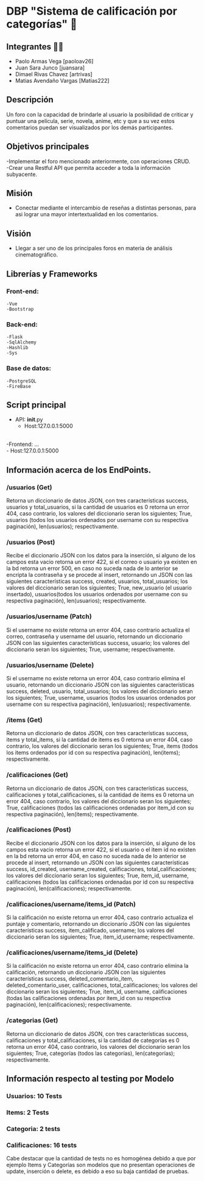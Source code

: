 # DBP "Sistema de calificación por categorías" 💾

## Integrantes 🙋‍♂️
- Paolo Armas Vega [paoloav26]
- Juan Sara Junco [juansara]
- Dimael Rivas Chavez [artrivas]
- Matias Avendaño Vargas  [Matias222]

## Descripción 
Un foro con la capacidad de brindarle al usuario la posibilidad de criticar y puntuar una película, serie, novela, anime, etc y que a su vez estos comentarios puedan ser visualizados por los demás participantes.

## Objetivos principales
-Implementar el foro mencionado anteriormente, con operaciones CRUD.
<br />
-Crear una Restful API que permita acceder a toda la información subyacente.

## Misión
- Conectar mediante el intercambio de reseñas a distintas personas, para asi lograr una mayor intertextualidad en los comentarios. 

## Visión
- Llegar a ser uno de los principales foros en materia de análisis cinematográfico.

## Librerías y Frameworks
### Front-end:
    -Vue
    -Bootstrap
### Back-end:
    -Flask
    -SqlAlchemy
    -Hashlib
    -Sys
### Base de datos:
    -PostgreSQL
    -FireBase

## Script principal
- API: __init__.py
    <br />
    -  Host:127.0.0.1:5000   
    <br />
-Frontend: ...
    <br />
    -   Host:127.0.0.1:5000
## Información acerca de los EndPoints.  
### /usuarios (Get)
Retorna un diccionario de datos JSON, con tres características success, usuarios y total_usuarios, si la cantidad de usuarios es 0 retorna un error 404, caso contrario, los valores del diccionario seran los siguientes; True, usuarios (todos los usuarios ordenados por username con su respectiva paginación), len(usuarios); respectivamente.
### /usuarios (Post)
Recibe el diccionario JSON con los datos para la inserción, si alguno de los campos esta vacio retorna un error 422, si el correo o usuario ya existen en la bd retorna un error 500, en caso no suceda nada de lo anterior se encripta la contraseña y se procede al insert, retornando un JSON con las siguientes características success, created, usuarios, total_usuarios; los valores del diccionario seran los siguientes; True, new_usuario (el usuario insertado), usuarios(todos los usuarios ordenados por username con su respectiva paginación), len(usuarios); respectivamente.
### /usuarios/username (Patch)
Si el username no existe retorna un error 404, caso contrario actualiza el correo, contraseña y username del usuario, retornando un diccionario JSON con las siguientes características success, usuario; los valores del diccionario seran los siguientes; True, username; respectivamente. 
### /usuarios/username (Delete)
Si el username no existe retorna un error 404, caso contrario elimina el usuario, retornando un diccionario JSON con las siguientes características success, deleted, usuario, total_usuarios; los valores del diccionario seran los siguientes; True, username, usuarios (todos los usuarios ordenados por username con su respectiva paginación), len(usuarios); respectivamente. 
### /items (Get)
Retorna un diccionario de datos JSON, con tres características success, items y total_items, si la cantidad de items es 0 retorna un error 404, caso contrario, los valores del diccionario seran los siguientes; True, items (todos los items ordenados por id con su respectiva paginación), len(items); respectivamente.
### /calificaciones (Get)
Retorna un diccionario de datos JSON, con tres características success, calificaciones y total_calificaciones, si la cantidad de items es 0 retorna un error 404, caso contrario, los valores del diccionario seran los siguientes; True, calificaciones (todos las calificaciones ordenadas por item_id con su respectiva paginación), len(items); respectivamente.
### /calificaciones (Post)
Recibe el diccionario JSON con los datos para la inserción, si alguno de los campos esta vacio retorna un error 422, si el usuario o el item id no existen en la bd retorna un error 404, en caso no suceda nada de lo anterior se procede al insert, retornando un JSON con las siguientes características success, id_created, username_created, calificaciones, total_calificaciones; los valores del diccionario seran los siguientes; True, item_id, username, calificaciones (todos las calificaciones ordenadas por id con su respectiva paginación), len(calificaciones); respectivamente.
### /calificaciones/username/items_id (Patch)
Si la calificación no existe retorna un error 404, caso contrario actualiza el puntaje y comentario, retornando un diccionario JSON con las siguientes características success, item_calificado, username; los valores del diccionario seran los siguientes; True, item_id,username; respectivamente. 
### /calificaciones/username/items_id (Delete)
Si la calificación no existe retorna un error 404, caso contrario elimina la calificación, retornando un diccionario JSON con las siguientes características success, deleted_comentario_item, deleted_comentario_user, calificaciones, total_calificaciones; los valores del diccionario seran los siguientes; True, item_id, username, calificaciones (todas las calificaciones ordenadas por item_id con su respectiva paginación), len(calificaciones); respectivamente. 
### /categorias (Get)
Retorna un diccionario de datos JSON, con tres características success, calificaciones y total_calificaciones, si la cantidad de categorías es 0 retorna un error 404, caso contrario, los valores del diccionario seran los siguientes; True, categorías (todos las categorías), len(categorías); respectivamente.

## Información respecto al testing por Modelo
### Usuarios: 10 Tests
### Items: 2 Tests
### Categoria: 2 tests
### Calificaciones: 16 tests
Cabe destacar que la cantidad de tests no es homogénea debido a que por ejemplo Items y Categorías son modelos que no presentan operaciones de update, inserción o delete, es debido a eso su baja cantidad de pruebas.
